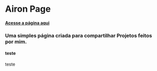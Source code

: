 # Airon Page

#### [Acesse a página aqui](https://airon-aona.github.io/Airon-Page/)

### Uma simples página criada para compartilhar Projetos feitos por mim.

#### teste

teste
